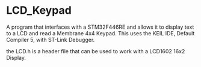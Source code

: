# LCD_Keypad
 A program that interfaces with a STM32F446RE and allows it to display text to a LCD and read a Membrane 4x4 Keypad. This uses the KEIL IDE, Default Compiler 5, with ST-Link Debugger.

the LCD.h is a header file that can be used to work with a LCD1602 16x2 Display.
